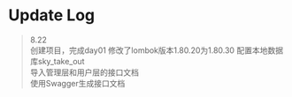 # Update Log

>8.22  
> 创建项目，完成day01
> 修改了lombok版本1.80.20为1.80.30
> 配置本地数据库sky_take_out  
> 导入管理层和用户层的接口文档  
> 使用Swagger生成接口文档